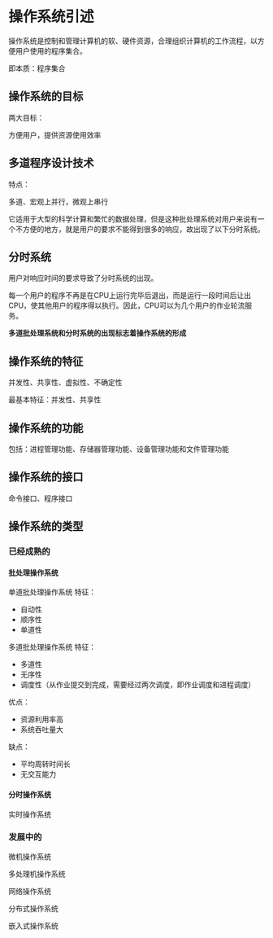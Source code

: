 # 操作系统引述

操作系统是控制和管理计算机的软、硬件资源，合理组织计算机的工作流程，以方便用户使用的程序集合。

即本质：程序集合

## 操作系统的目标

两大目标：

方便用户，提供资源使用效率

## 多道程序设计技术

特点：

多道、宏观上并行，微观上串行

它适用于大型的科学计算和繁忙的数据处理，但是这种批处理系统对用户来说有一个不方便的地方，就是用户的要求不能得到很多的响应，故出现了以下分时系统。

## 分时系统

用户对响应时间的要求导致了分时系统的出现。

每一个用户的程序不再是在CPU上运行完毕后退出，而是运行一段时间后让出CPU，使其他用户的程序得以执行。因此，CPU可以为几个用户的作业轮流服务。

**多道批处理系统和分时系统的出现标志着操作系统的形成**

## 操作系统的特征

并发性、共享性、虚拟性、不确定性

最基本特征：并发性、共享性

## 操作系统的功能

包括：进程管理功能、存储器管理功能、设备管理功能和文件管理功能

## 操作系统的接口

命令接口、程序接口

## 操作系统的类型

### 已经成熟的

#### 批处理操作系统

单道批处理操作系统 特征：

* 自动性
* 顺序性
* 单道性

多道批处理操作系统 特征：

* 多道性
* 无序性
* 调度性（从作业提交到完成，需要经过两次调度，即作业调度和进程调度）

优点：

* 资源利用率高
* 系统吞吐量大

缺点：

* 平均周转时间长
* 无交互能力

#### 分时操作系统



实时操作系统

### 发展中的

微机操作系统

多处理机操作系统

网络操作系统

分布式操作系统

嵌入式操作系统







